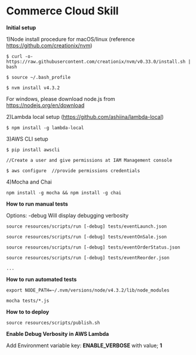 # Commerce Cloud Skill

**Initial setup**

1)Node install procedure for macOS/linux (reference https://github.com/creationix/nvm)
  
  `$ curl -o- https://raw.githubusercontent.com/creationix/nvm/v0.33.0/install.sh | bash`
  
  `$ source ~/.bash_profile`
  
  `$ nvm install v4.3.2`

  For windows, please download node.js from https://nodejs.org/en/download

2)Lambda local setup (https://github.com/ashiina/lambda-local)
  
  `$ npm install -g lambda-local`

3)AWS CLI setup
  
  `$ pip install awscli`
  
  `//Create a user and give permissions at IAM Management console`
  
  `$ aws configure  //provide permissions credentials`
  
4)Mocha and Chai

  `npm install -g mocha && npm install -g chai`


**How to run manual tests**

Options: -debug Will display debugging verbosity

`source resources/scripts/run [-debug] tests/eventLaunch.json`

`source resources/scripts/run [-debug] tests/eventOnSale.json`

`source resources/scripts/run [-debug] tests/eventOrderStatus.json`

`source resources/scripts/run [-debug] tests/eventReorder.json`

`...`

**How to run automated tests**

`export NODE_PATH=~/.nvm/versions/node/v4.3.2/lib/node_modules`
 
`mocha tests/*.js`

**How to to deploy**

`source resources/scripts/publish.sh`

**Enable Debug Verbosity in AWS Lambda**

Add Environment variable key: __ENABLE_VERBOSE__ with value; __1__